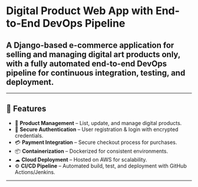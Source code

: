# Digital Product Web App with End-to-End DevOps Pipeline

## A Django-based e-commerce application for selling and managing digital art products only, with a fully automated end-to-end DevOps pipeline for continuous integration, testing, and deployment.
---
## 📌 Features  
- 🛒 **Product Management** – List, update, and manage digital products.  
- 🔐 **Secure Authentication** – User registration & login with encrypted credentials.  
- 💳 **Payment Integration** – Secure checkout process for purchases.  
- 📦 **Containerization** – Dockerized for consistent environments.  
- ☁ **Cloud Deployment** – Hosted on AWS for scalability.  
- ⚙ **CI/CD Pipeline** – Automated build, test, and deployment with GitHub Actions/Jenkins.

---

